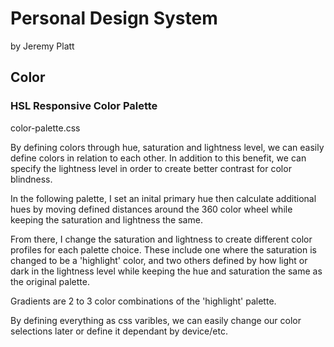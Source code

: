 # Personal Design System
by Jeremy Platt

## Color
### HSL Responsive Color Palette
color-palette.css

By defining colors through hue, saturation and lightness level, we can easily define colors in relation to each other. In addition to this benefit, we can specify the lightness level in order to create better contrast for color blindness.

In the following palette, I set an inital primary hue then calculate additional hues by moving defined distances around the 360 color wheel while keeping the saturation and lightness the same.

From there, I change the saturation and lightness to create different color profiles for each palette choice. These include one where the saturation is changed to be a 'highlight' color, and two others defined by how light or dark in the lightness level while keeping the hue and saturation the same as the original palette.

Gradients are 2 to 3 color combinations of the 'highlight' palette.

By defining everything as css varibles, we can easily change our color selections later or define it dependant by device/etc.
